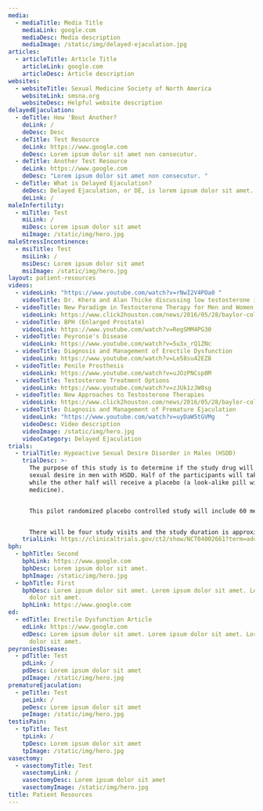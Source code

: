 ```yaml
---
media:
  - mediaTitle: Media Title
    mediaLink: google.com
    mediaDesc: Media description
    mediaImage: /static/img/delayed-ejaculation.jpg
articles:
  - articleTitle: Article Title
    articleLink: google.com
    articleDesc: Article description
websites:
  - websiteTitle: Sexual Medicine Society of North America
    websiteLink: smsna.org
    websiteDesc: Helpful website description
delayedEjaculation:
  - deTitle: How 'Bout Another?
    deLink: /
    deDesc: Desc
  - deTitle: Test Resource
    deLink: https://www.google.com
    deDesc: Lorem ipsum dolor sit amet non consecutur.
  - deTitle: Another Test Resource
    deLink: https://www.google.com
    deDesc: "Lorem ipsum dolor sit amet non consecutur. "
  - deTitle: What is Delayed Ejaculation?
    deDesc: Delayed Ejaculation, or DE, is lorem ipsum dolor sit amet.
    deLink: /
maleInfertility:
  - miTitle: Test
    miLink: /
    miDesc: Lorem ipsum dolor sit amet
    miImage: /static/img/hero.jpg
maleStressIncontinence:
  - msiTitle: Test
    msiLink: /
    msiDesc: Lorem ipsum dolor sit amet
    msiImage: /static/img/hero.jpg
layout: patient-resources
videos:
  - videoLink: "https://www.youtube.com/watch?v=rNwI2V4POa0 "
    videoTitle: Dr. Khera and Alan Thicke discussing low testosterone in men
  - videoTitle: New Paradigm in Testosterone Therapy for Men and Women
    videoLink: https://www.click2houston.com/news/2016/05/28/baylor-college-of-medicine-takes-new-approach-to-testosterone-treatment/
  - videoTitle: BPH (Enlarged Prostate)
    videoLink: https://www.youtube.com/watch?v=RegSMM4PG30
  - videoTitle: Peyronie's Disease
    videoLink: https://www.youtube.com/watch?v=5u3x_rQ1ZNc
  - videoTitle: Diagnosis and Management of Erectile Dysfunction
    videoLink: https://www.youtube.com/watch?v=Lo58su42EZ8
  - videoTitle: Penile Prosthesis
    videoLink: https://www.youtube.com/watch?v=uJOzPNCsp0M
  - videoTitle: Testosterone Treatment Options
    videoLink: https://www.youtube.com/watch?v=zJUk1zJW0sg
  - videoTitle: New Approaches to Testosterone Therapies
    videoLink: https://www.click2houston.com/news/2016/05/28/baylor-college-of-medicine-takes-new-approach-to-testosterone-treatment/
  - videoTitle: Diagnosis and Management of Premature Ejaculation
    videoLink: "https://www.youtube.com/watch?v=uyDaW5tGVMg   "
    videoDesc: Video description
    videoImage: /static/img/hero.jpg
    videoCategory: Delayed Ejaculation
trials:
  - trialTitle: Hypoactive Sexual Desire Disorder in Males (HSDD)
    trialDesc: >-
      The purpose of this study is to determine if the study drug will increase
      sexual desire in men with HSDD. Half of the participants will take ADDYI
      while the other half will receive a placebo (a look-alike pill with no
      medicine).


      This pilot randomized placebo controlled study will include 60 men (30 treatment and 30 placebo). ARM 1 will take flibanserin 100mg orally every night and ARM 2 will take a placebo orally every night.


      There will be four study visits and the study duration is approximately 4 months. Participants will have physicals at each visit. Blood draws for tests will be done at 3 visits and up to 4 questionnaires will completed at each visit. Study drug will randomized.
    trialLink: https://clinicaltrials.gov/ct2/show/NCT04002661?term=addyi+and+khera&draw=2&rank=1
bph:
  - bphTitle: Second
    bphLink: https://www.google.com
    bphDesc: Lorem ipsum dolor sit amet.
    bphImage: /static/img/hero.jpg
  - bphTitle: First
    bphDesc: Lorem ipsum dolor sit amet. Lorem ipsum dolor sit amet. Lorem ipsum
      dolor sit amet.
    bphLink: https://www.google.com
ed:
  - edTitle: Erectile Dysfunction Article
    edLink: https://www.google.com
    edDesc: Lorem ipsum dolor sit amet. Lorem ipsum dolor sit amet. Lorem ipsum
      dolor sit amet.
peyroniesDisease:
  - pdTitle: Test
    pdLink: /
    pdDesc: Lorem ipsum dolor sit amet
    pdImage: /static/img/hero.jpg
prematureEjaculation:
  - peTitle: Test
    peLink: /
    peDesc: Lorem ipsum dolor sit amet
    peImage: /static/img/hero.jpg
testisPain:
  - tpTitle: Test
    tpLink: /
    tpDesc: Lorem ipsum dolor sit amet
    tpImage: /static/img/hero.jpg
vasectomy:
  - vasectomyTitle: Test
    vasectomyLink: /
    vasectomyDesc: Lorem ipsum dolor sit amet
    vasectomyImage: /static/img/hero.jpg
title: Patient Resources
---
```

